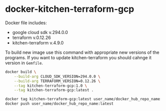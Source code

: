 # docker-kitchen-terraform-gcp

Docker file includes:

  - google cloud sdk v.294.0.0
  - terraform v.0.12.26
  - kitchen-terraform v.4.9.0

To build new image use this command with appropriate new versions of the programs.
If you want to update kitchen-terraform you should cahnge it version in `Gemfile`.

```sh
docker build \
    --build-arg CLOUD_SDK_VERSION=294.0.0 \
    --build-arg TERRAFORM_VERSION=0.12.26 \
    --tag kitchen-terraform-gcp:1.0 \
    --tag kitchen-terraform-gcp:latest .

docker tag kitchen-terraform-gcp:latest user_name/docker_hub_repo_name:latest
docker push user_name/docker_hub_repo_name:latest
```
